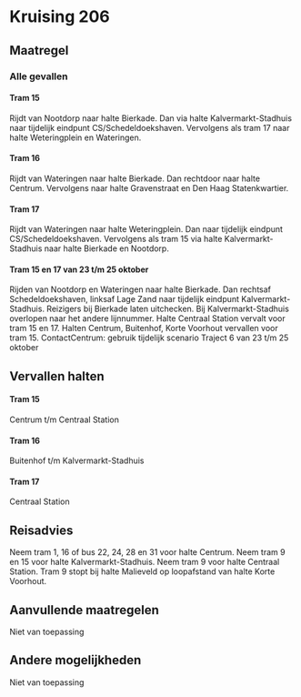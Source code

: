 # Kruising 206
## Maatregel
### Alle gevallen

#### Tram 15
Rijdt van Nootdorp naar halte Bierkade. 
Dan via halte Kalvermarkt-Stadhuis naar tijdelijk eindpunt CS/Schedeldoekshaven. 
Vervolgens als tram 17 naar halte Weteringplein en Wateringen.

#### Tram 16
Rijdt van Wateringen naar halte Bierkade. 
Dan rechtdoor naar halte Centrum. 
Vervolgens naar halte Gravenstraat en Den Haag Statenkwartier.

#### Tram 17
Rijdt van Wateringen naar halte Weteringplein. 
Dan naar tijdelijk eindpunt CS/Schedeldoekshaven.
Vervolgens als tram 15 via halte Kalvermarkt-Stadhuis naar halte Bierkade en Nootdorp.

#### Tram 15 en 17 van 23 t/m 25 oktober
Rijden van Nootdorp en Wateringen naar halte Bierkade. 
Dan rechtsaf Schedeldoekshaven, linksaf Lage Zand naar tijdelijk eindpunt Kalvermarkt-Stadhuis.
Reizigers bij Bierkade laten uitchecken.
Bij Kalvermarkt-Stadhuis overlopen naar het andere lijnnummer.
Halte Centraal Station vervalt voor tram 15 en 17. 
Halten Centrum, Buitenhof, Korte Voorhout vervallen voor tram 15.
ContactCentrum: gebruik tijdelijk scenario Traject 6 van 23 t/m 25 oktober

## Vervallen halten

#### Tram 15
Centrum t/m Centraal Station
#### Tram 16
Buitenhof t/m Kalvermarkt-Stadhuis
#### Tram 17
Centraal Station

## Reisadvies
Neem tram 1, 16 of bus 22, 24, 28 en 31 voor halte Centrum.
Neem tram 9 en 15 voor halte Kalvermarkt-Stadhuis.
Neem tram 9 voor halte Centraal Station.
Tram 9 stopt bij halte Malieveld op loopafstand van halte Korte Voorhout.

## Aanvullende maatregelen
Niet van toepassing

## Andere mogelijkheden
Niet van toepassing
